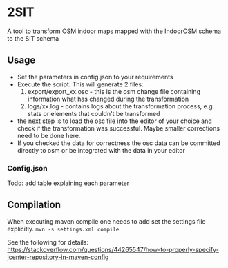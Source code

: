 # 2SIT
A tool to transform OSM indoor maps mapped with the IndoorOSM schema to the SIT schema

## Usage 
* Set the parameters in config.json to your requirements
* Execute the script. This will generate 2 files:
  1) export/export_xx.osc - this is the osm change file containing information what has changed during the transformation
  2) logs/xx.log - contains logs about the transformation process, e.g. stats or elements that couldn't be transformed
* the next step is to load the osc file into the editor of your choice and check if the transformation was successful. 
Maybe smaller corrections need to be done here.
* If you checked the data for correctness the osc data can be committed directly to osm or be integrated with the data in
your editor

### Config.json
Todo: add table explaining each parameter

## Compilation
When executing maven compile one needs to add set the settings file explicitly.
```mvn -s settings.xml compile```

See the following for details:
https://stackoverflow.com/questions/44265547/how-to-properly-specify-jcenter-repository-in-maven-config

